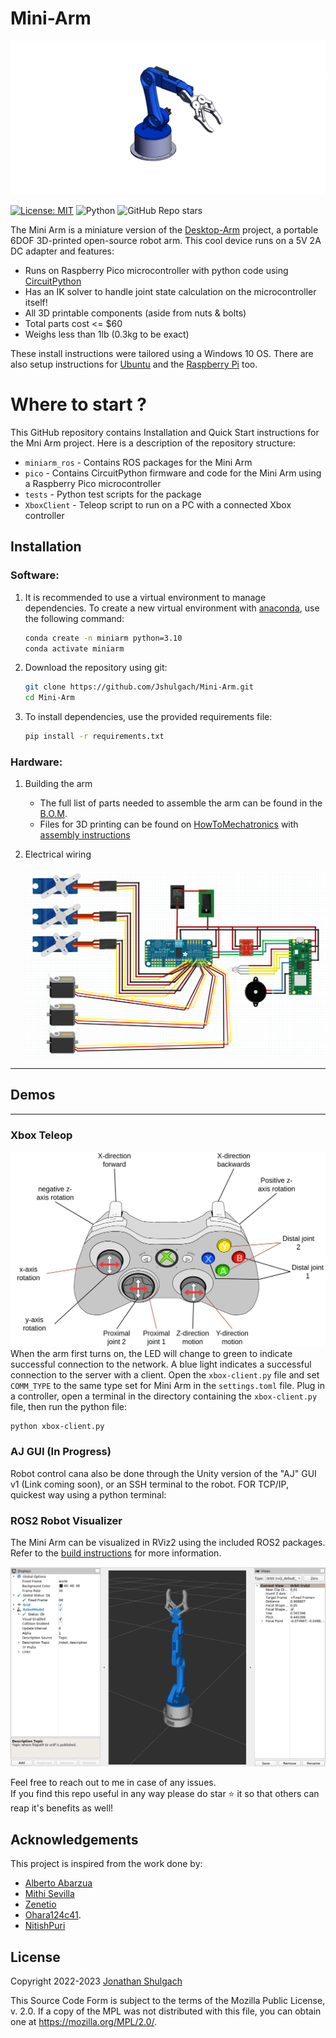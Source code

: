 # Mini-Arm
![](assets/robotic-arm-3d-model-2023.png)

[![License: MIT](https://img.shields.io/badge/License-MIT-green.svg)](https://opensource.org/licenses/MIT)
![Python](https://img.shields.io/badge/python-3.10-blue)
![GitHub Repo stars](https://img.shields.io/github/stars/JShulgach/Mini-Arm)



The Mini Arm is a miniature version of the [Desktop-Arm](https://github.com/Jshulgach/Desktop-Arm) project, a portable 6DOF 3D-printed open-source robot arm. This cool device runs on a 5V 2A DC adapter and features:

+ Runs on Raspberry Pico microcontroller with python code using [CircuitPython](https://circuitpython.org/)
+ Has an IK solver to handle joint state calculation on the microcontroller itself!
+ All 3D printable components (aside from nuts & bolts)
+ Total parts cost <= $60
+ Weighs less than 1lb (0.3kg to be exact)

These install instructions were tailored using a Windows 10 OS. There are also setup instructions for [Ubuntu](https://www.gibbard.me/using_the_raspberry_pi_pico_on_ubuntu/) and the [Raspberry Pi](https://www.tomshardware.com/how-to/raspberry-pi-pico-setup) too.


# Where to start ? 
This GitHub repository contains Installation and Quick Start instructions for the Mni Arm project. Here is a description of the repository structure:
* `miniarm_ros` - Contains ROS packages for the Mini Arm
* `pico` - Contains CircuitPython firmware and code for the Mini Arm using a Raspberry Pico microcontroller
* `tests` - Python test scripts for the package
* `XboxClient` - Teleop script to run on a PC with a connected Xbox controller

## Installation

### Software:
1. It is recommended to use a virtual environment to manage dependencies. To create a new virtual environment with [anaconda](https://www.anaconda.com/products/individual), use the following command:
   ```bash
   conda create -n miniarm python=3.10
   conda activate miniarm
   ```
2. Download the repository using git:
   ```bash
   git clone https://github.com/Jshulgach/Mini-Arm.git
   cd Mini-Arm
   ```
3. To install dependencies, use the provided requirements file:
   ```bash
   pip install -r requirements.txt
   ```

### Hardware:

1. Building the arm
   + The full list of parts needed to assemble the arm can be found in the [B.O.M](https://github.com/Jshulgach/Desktop-Arm/blob/master/doc/bom.xlsx).
   + Files for 3D printing can be found on [HowToMechatronics](https://thangs.com/designer/HowToMechatronics/3d-model/Robotic%20Arm%203D%20Model-38899) with [assembly instructions](https://howtomechatronics.com/tutorials/arduino/diy-arduino-robot-arm-with-smartphone-control/)

2. Electrical wiring

   ![](assets/wiring.PNG)

---
## Demos

---
### Xbox Teleop
![](assets/xboxcontroller.png)
When the arm first turns on, the LED will change to green to indicate successful connection to the network. A blue light indicates a successful connection to the server with a client. Open the `xbox-client.py` file and set `COMM_TYPE` to the same type set for Mini Arm in the `settings.toml` file. Plug in a controller, open a terminal in the directory containing the `xbox-client.py` file, then run the python file:
```
python xbox-client.py
```

### AJ GUI (In Progress) 
Robot control cana also be done through the Unity version of the "AJ" GUI v1 (Link coming soon), or an SSH terminal to the robot. FOR TCP/IP, quickest way using a python terminal:

### ROS2 Robot Visualizer
The Mini Arm can be visualized in RViz2 using the included ROS2 packages. Refer to the [build instructions](/miniarm_ros/README.md) for more information.

![](assets/rviz_view.png)

Feel free to reach out to me in case of any issues.  
If you find this repo useful in any way please do star ⭐️ it so that others can reap it's benefits as well!

## Acknowledgements
This project is inspired from the work done by:
 - [Alberto Abarzua](https://github.com/alberto-abarzua/3d_printed_robot_arm)
 - [Mithi Sevilla](https://github.com/mithi/arm-ik) 
 - [Zenetio](https://github.com/zenetio/RoboND-Kinematics-Project)
 - [Ohara124c41](https://github.com/Ohara124c41/RoboND-Kinematics-Kuka-KR210). 
 - [NitishPuri](https://github.com/NitishPuri/RoboND-Kinematics-Project/)


## License
Copyright 2022-2023 [Jonathan Shulgach](https://www.linkedin.com/in/jonathan-shulgach/)

This Source Code Form is subject to the terms of the Mozilla Public License, v. 2.0. If a copy of the MPL was not distributed with this file, you can obtain one at https://mozilla.org/MPL/2.0/.

[uf2]: (https://fileinfo.com/extension/uf2)
[CircuitPython]: (https://circuitpython.org/)
[PuTTY]: (https://putty.org/)


